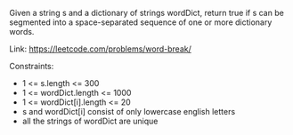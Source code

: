 Given a string s and a dictionary of strings wordDict, return true if s can be
segmented into a space-separated sequence of one or more dictionary words.

Link: https://leetcode.com/problems/word-break/

Constraints:
* 1 <= s.length <= 300
* 1 <= wordDict.length <= 1000
* 1 <= wordDict[i].length <= 20
* s and wordDict[i] consist of only lowercase english letters
* all the strings of wordDict are unique
